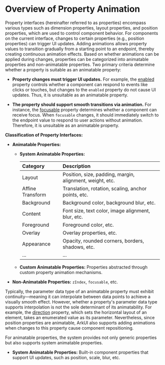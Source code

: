 # Overview of Property Animation  

Property interfaces (hereinafter referred to as properties) encompass various types such as dimension properties, layout properties, and position properties, which are used to control component behavior. For components on the current interface, changes to certain properties (e.g., position properties) can trigger UI updates. Adding animations allows property values to transition gradually from a starting point to an endpoint, thereby creating continuous animation effects. Based on whether animations can be applied during changes, properties can be categorized into animatable properties and non-animatable properties. Two primary criteria determine whether a property is suitable as an animatable property:  

- **Property changes must trigger UI updates.** For example, the [enabled](../../../reference/source_en/arkui-cj/cj-universal-attribute-enable.md#enabledbool) property controls whether a component can respond to events like clicks or touches, but changes to the `enabled` property do not cause UI updates. Thus, it is unsuitable as an animatable property.  

- **The property should support smooth transitions via animation.** For instance, the [focusable](../../../reference/source_en/arkui-cj/cj-universal-attribute-focus.md#focusablebool) property determines whether a component can receive focus. When `focusable` changes, it should immediately switch to the endpoint value to respond to user actions without animation. Therefore, it is unsuitable as an animatable property.  

**Classification of Property Interfaces:**  

- **Animatable Properties:**  

    - **System Animatable Properties:**  

      | Category       | Description                                                                 |
      |:-------------- | :-------------------------------------------------------------------------- |
      | Layout         | Position, size, padding, margin, alignment, weight, etc.                    |
      | Affine Transform | Translation, rotation, scaling, anchor points, etc.                         |
      | Background     | Background color, background blur, etc.                                    |
      | Content        | Font size, text color, image alignment, blur, etc.                         |
      | Foreground     | Foreground color, etc.                                                     |
      | Overlay        | Overlay properties, etc.                                                   |
      | Appearance     | Opacity, rounded corners, borders, shadows, etc.                           |
      | ...            | ...                                                                        |  

    - **Custom Animatable Properties:** Properties abstracted through custom property animation mechanisms.  

- **Non-Animatable Properties:** `zIndex`, `focusable`, etc.  

Typically, the parameter data type of an animatable property must exhibit continuity—meaning it can interpolate between data points to achieve a visually smooth effect. However, whether a property's parameter data type supports interpolation is not the sole determinant of its animatability. For example, the [direction](../../../reference/source_en/arkui-cj/cj-universal-attribute-location.md#func-directiondirection) property, which sets the horizontal layout of an element, takes an enumerated value as its parameter. Nevertheless, since position properties are animatable, ArkUI also supports adding animations when changes to this property cause component repositioning.  

For animatable properties, the system provides not only generic properties but also supports system animatable properties.  

- **System Animatable Properties:** Built-in component properties that support UI updates, such as position, scale, blur, etc.